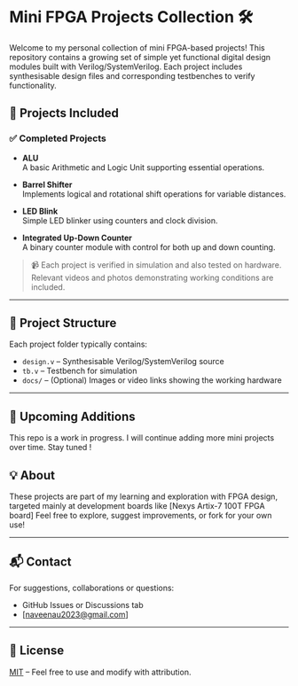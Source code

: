 # Mini FPGA Projects Collection 🛠️

Welcome to my personal collection of mini FPGA-based projects! This repository contains a growing set of simple yet functional digital design modules built with Verilog/SystemVerilog. Each project includes synthesisable design files and corresponding testbenches to verify functionality.

## 🔧 Projects Included

### ✅ Completed Projects
- **ALU**  
  A basic Arithmetic and Logic Unit supporting essential operations.

- **Barrel Shifter**  
  Implements logical and rotational shift operations for variable distances.

- **LED Blink**  
  Simple LED blinker using counters and clock division.

- **Integrated Up-Down Counter**  
  A binary counter module with control for both up and down counting.

> 📹 Each project is verified in simulation and also tested on hardware. Relevant videos and photos demonstrating working conditions are included.

---

## 📁 Project Structure
Each project folder typically contains:
- `design.v` – Synthesisable Verilog/SystemVerilog source
- `tb.v` – Testbench for simulation
- `docs/` – (Optional) Images or video links showing the working hardware

---

## 🚀 Upcoming Additions
This repo is a work in progress. I will continue adding more mini projects over time. Stay tuned !

## 💡 About
These projects are part of my learning and exploration with FPGA design, targeted mainly at development boards like [Nexys Artix-7 100T FPGA board] Feel free to explore, suggest improvements, or fork for your own use!

---

## 📬 Contact
For suggestions, collaborations or questions:
- GitHub Issues or Discussions tab
- [naveenau2023@gmail.com]

---

## 📜 License
[MIT](LICENSE) – Feel free to use and modify with attribution.

